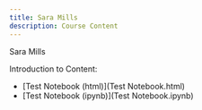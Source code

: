 ```yaml
---
title: Sara Mills
description: Course Content
---
```


Sara Mills 

Introduction to Content:  
- [Test Notebook (html)](Test Notebook.html)
- [Test Notebook (ipynb)](Test Notebook.ipynb)
